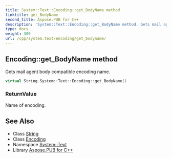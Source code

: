 ```yaml
---
title: System::Text::Encoding::get_BodyName method
linktitle: get_BodyName
second_title: Aspose.PUB for C++
description: 'System::Text::Encoding::get_BodyName method. Gets mail agent body compatible encoding name in C++.'
type: docs
weight: 300
url: /cpp/system.text/encoding/get_bodyname/
---
```

## Encoding::get_BodyName method


Gets mail agent body compatible encoding name.

```cpp
virtual String System::Text::Encoding::get_BodyName()
```


### ReturnValue

Name of encoding.

## See Also

* Class [String](../../../system/string/)
* Class [Encoding](../)
* Namespace [System::Text](../../)
* Library [Aspose.PUB for C++](../../../)
